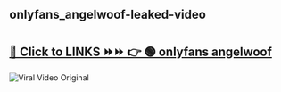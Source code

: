 
 ## onlyfans_angelwoof-leaked-video 

# <h2><a href="https://clipsfans.com/onlyfans_angelwoof&ref=git">🔗 Click to LINKS ⏩⏩ 👉 🟢 onlyfans angelwoof </a></h2>

<a href="https://clipsfans.com/onlyfans_angelwoof&ref=git" rel="nofollow" data-target="animated-image.originalLink"><img src="https://i.ibb.co.com/xMMVF88/686577567.gif" alt="Viral Video Original" style="max-width: 100%; display: inline-block;" data-target="animated-image.originalImage"></a>
